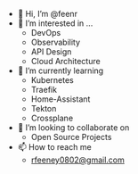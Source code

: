 - 👋 Hi, I’m @feenr
- 👀 I’m interested in ...
    - DevOps
    - Observability
    - API Design
    - Cloud Architecture
- 🌱 I’m currently learning
    - Kubernetes
    - Traefik
    - Home-Assistant
    - Tekton
    - Crossplane
- 💞️ I’m looking to collaborate on
    - Open Source Projects
- 📫 How to reach me
    - rfeeney0802@gmail.com

<!---
feenr/feenr is a ✨ special ✨ repository because its `README.md` (this file) appears on your GitHub profile.
You can click the Preview link to take a look at your changes.
--->
